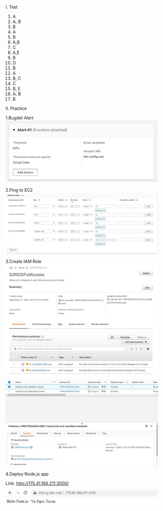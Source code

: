 I. Test

1. A
2. A, B
3. B
4. A
5. B
6. A,B
7. C
8. A,E
9. B
10. D
11. B
12. A
13. B, C
14. C
15. B, E
16. A, B
17. B

II. Practice

1.Bugdet Alert
![Alt](BillingAlert.jpg)

2.Ping to EC2
![Alt](SecurityGroups.jpg)

3.Create IAM Role
![Alt](IAMRoleS3RDS.jpg)

![Alt](IAMRoleS3RDS_ec2.jpg)

4.Deploy Node.js app

Link: http://175.41.166.211:3000/

![Alt](NodejsEvident.jpg)

